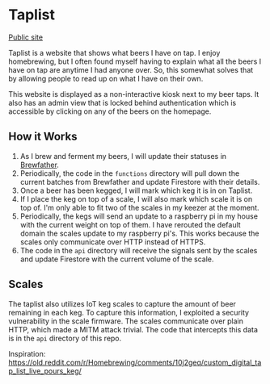 # Taplist
[Public site](https://taplist.bscox.com)

Taplist is a website that shows what beers I have on tap. I enjoy homebrewing, but I often found myself having to explain what all the beers I have on tap are anytime I had anyone over. So, this somewhat solves that by allowing people to read up on what I have on their own.

This website is displayed as a non-interactive kiosk next to my beer taps. It also has an admin view that is locked behind authentication which is accessible by clicking on any of the beers on the homepage.

## How it Works
1. As I brew and ferment my beers, I will update their statuses in [Brewfather](https://brewfather.app/).
1. Periodically, the code in the `functions` directory will pull down the current batches from Brewfather and update Firestore with their details.
1. Once a beer has been kegged, I will mark which keg it is in on Taplist.
1. If I place the keg on top of a scale, I will also mark which scale it is on top of. I'm only able to fit two of the scales in my keezer at the moment.
1. Periodically, the kegs will send an update to a raspberry pi in my house with the current weight on top of them. I have rerouted the default domain the scales update to my raspberry pi's. This works because the scales only communicate over HTTP instead of HTTPS.
1. The code in the `api` directory will receive the signals sent by the scales and update Firestore with the current volume of the scale.

## Scales
The taplist also utilizes IoT keg scales to capture the amount of beer remaining in each keg. To capture this information, I exploited a security vulnerability in the scale firmware. The scales communicate over plain HTTP, which made a MITM attack trivial. The code that intercepts this data is in the `api` directory of this repo.


Inspiration: https://old.reddit.com/r/Homebrewing/comments/10j2geq/custom_digital_tap_list_live_pours_keg/
